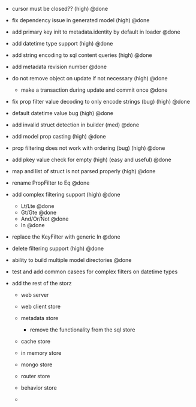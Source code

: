 - cursor must be closed?? (high) @done
- fix dependency issue in generated model (high) @done
- add primary key init to metadata.identity by default in loader @done
- add datetime type support (high) @done
- add string encoding to sql content queries (high) @done
- add metadata revision number @done
- do not remove object on update if not necessary (high) @done
    - make a transaction during update and commit once @done
- fix prop filter value decoding to only encode strings (bug) (high) @done
- default datetime value bug (high) @done
- add invalid struct detection in builder (med) @done
- add model prop casting (high) @done
- prop filtering does not work with ordering (bug) (high) @done
- add pkey value check for empty (high) (easy and useful) @done
- map and list of struct is not parsed properly (high) @done
- rename PropFilter to Eq @done
- add complex filtering support (high) @done
    - Lt/Lte @done
    - Gt/Gte @done
    - And/Or/Not @done
    - In @done
- replace the KeyFilter with generic In @done
- delete filtering support (high) @done
- ability to build multiple model directories @done

- test and add common casees for complex filters on datetime types

- add the rest of the storz
    - web server
    - web client store

    - metadata store
        - remove the functionality from the sql store
    - cache store
    - in memory store
    - mongo store
    - router store
    - behavior store
    - 
